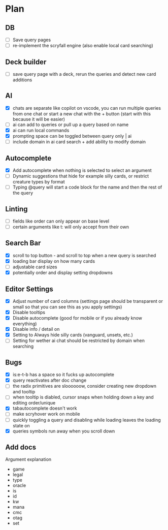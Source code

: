 # Plan

## DB
 - [ ] Save query pages
 - [ ] re-implement the scryfall engine (also enable local card searching)

## Deck builder
 - [ ] save query page with a deck, rerun the queries and detect new card additions

## AI
 - [X] chats are separate like copilot on vscode, you can run multiple queries from one chat or start a new chat with the + button (start with this because it will be easier)
 - [ ] ai can add to queries or pull up a query based on name
 - [X] ai can run local commands
 - [X] prompting space can be toggled between query only | ai
 - [ ] include domain in ai card search + add ability to modify domain

## Autocomplete
 - [X] Add autocomplete when nothing is selected to select an argument
 - [ ] Dynamic suggestions that hide for example silly cards, or restrict creature types by format
 - [ ] Typing @query will start a code block for the name and then the rest of the query

## Linting
 - [ ] fields like order can only appear on base level
 - [ ] certain arguments like t: will only accept from their own

## Search Bar
 - [X] scroll to top button - and scroll to top when a new query is searched
 - [X] loading bar display on how many cards
 - [ ] adjustable card sizes
 - [X] potentially order and display setting dropdowns

## Editor Settings
 - [X] Adjust number of card columns (settings page should be transparent or small so that you can see this as you apply settings)
 - [X] Disable tooltips
 - [X] Disable autocomplete (good for mobile or if you already know everything)
 - [X] Disable info / detail on 
 - [X] Setting to Always hide silly cards (vanguard, unsets, etc.)
 - [ ] Setting for wether ai chat should be restricted by domain when searching

## Bugs
 - [X] is:e-t-b has a space so it fucks up autocomplete
 - [X] query reactivates after doc change
 - [ ] the radix primitives are sloooooow, consider creating new dropdown and tooltip
 - [ ] when tooltip is diabled, cursor snaps when holding down a key and editing order/unique
 - [X] tabautocomplete doesn't work
 - [ ] make scryhover work on mobile
 - [ ] quickly toggling a query and disabling while loading leaves the loading state on
 - [X] queries symbols run away when you scroll down

## Add docs
  Argument explanation
 - game
 - legal
 - type
 - oracle
 - is
 - id
 - kw
 - mana
 - cmc
 - otag
 - set
